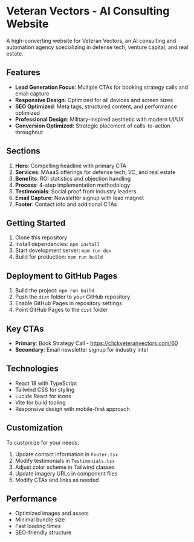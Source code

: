 # Veteran Vectors - AI Consulting Website

A high-converting website for Veteran Vectors, an AI consulting and automation agency specializing in defense tech, venture capital, and real estate.

## Features

- **Lead Generation Focus**: Multiple CTAs for booking strategy calls and email capture
- **Responsive Design**: Optimized for all devices and screen sizes  
- **SEO Optimized**: Meta tags, structured content, and performance optimized
- **Professional Design**: Military-inspired aesthetic with modern UI/UX
- **Conversion Optimized**: Strategic placement of calls-to-action throughout

## Sections

1. **Hero**: Compelling headline with primary CTA
2. **Services**: MAaaS offerings for defense tech, VC, and real estate
3. **Benefits**: ROI statistics and objection handling
4. **Process**: 4-step implementation methodology
5. **Testimonials**: Social proof from industry leaders
6. **Email Capture**: Newsletter signup with lead magnet
7. **Footer**: Contact info and additional CTAs

## Getting Started

1. Clone this repository
2. Install dependencies: `npm install`
3. Start development server: `npm run dev`
4. Build for production: `npm run build`

## Deployment to GitHub Pages

1. Build the project: `npm run build`
2. Push the `dist` folder to your GitHub repository
3. Enable GitHub Pages in repository settings
4. Point GitHub Pages to the `dist` folder

## Key CTAs

- **Primary**: Book Strategy Call - https://clickveteranvectors.com/60
- **Secondary**: Email newsletter signup for industry intel

## Technologies

- React 18 with TypeScript
- Tailwind CSS for styling
- Lucide React for icons
- Vite for build tooling
- Responsive design with mobile-first approach

## Customization

To customize for your needs:

1. Update contact information in `Footer.tsx`
2. Modify testimonials in `Testimonials.tsx`
3. Adjust color scheme in Tailwind classes
4. Update imagery URLs in component files
5. Modify CTAs and links as needed

## Performance

- Optimized images and assets
- Minimal bundle size
- Fast loading times
- SEO-friendly structure